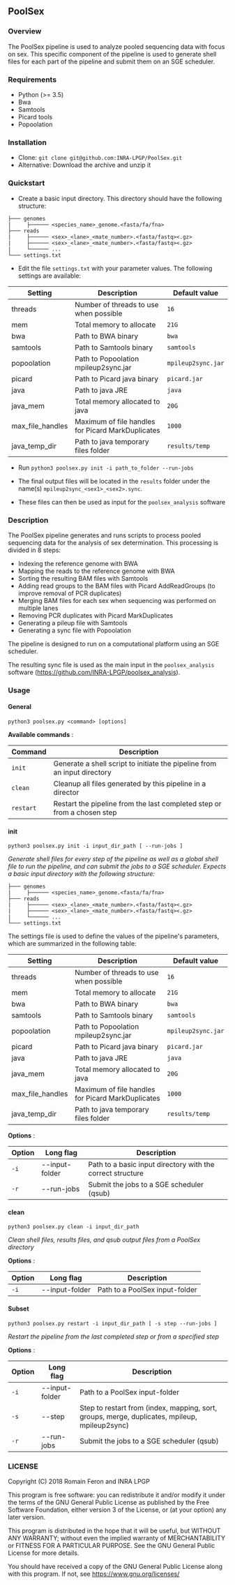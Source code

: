 ## PoolSex

### Overview

The PoolSex pipeline is used to analyze pooled sequencing data with focus on sex. This specific component of the pipeline is used to generate shell files for each part of the pipeline and submit them on an SGE scheduler.

### Requirements

- Python (>= 3.5)
- Bwa
- Samtools
- Picard tools
- Popoolation

### Installation

- Clone: `git clone git@github.com:INRA-LPGP/PoolSex.git`
- Alternative: Download the archive and unzip it

### Quickstart

- Create a basic input directory. This directory should have the following structure:

```.
├─── genomes
|     ├────── <species_name>_genome.<fasta/fa/fna>
├─── reads
|     ├────── <sex>_<lane>_<mate_number>.<fasta/fastq><.gz>
|     ├────── <sex>_<lane>_<mate_number>.<fasta/fastq><.gz>
|     └────── ...
└─── settings.txt
```

- Edit the file `settings.txt` with your parameter values. The following settings are available:

Setting          | Description                                       | Default value
---------------- | ------------------------------------------------- | -----------------
threads          | Number of threads to use when possible            | `16`
mem              | Total memory to allocate                          | `21G`
bwa              | Path to BWA binary                                | `bwa`
samtools         | Path to Samtools binary                           | `samtools`
popoolation      | Path to Popoolation mpileup2sync.jar              | `mpileup2sync.jar`
picard           | Path to Picard java binary                        | `picard.jar`
java             | Path to java JRE                                  | `java`
java_mem         | Total memory allocated to java                    | `20G`
max_file_handles | Maximum of file handles for Picard MarkDuplicates | `1000`
java_temp_dir    | Path to java temporary files folder               | `results/temp`

- Run `python3 poolsex.py init -i path_to_folder --run-jobs`

- The final output files will be located in the `results` folder under the name(s) `mpileup2sync_<sex1>_<sex2>.sync`.

- These files can then be used as input for the `poolsex_analysis` software

### Description

The PoolSex pipeline generates and runs scripts to process pooled sequencing data for the analysis of sex determination. This processing is divided in 8 steps:

- Indexing the reference genome with BWA
- Mapping the reads to the reference genome with BWA
- Sorting the resulting BAM files with Samtools
- Adding read groups to the BAM files with Picard AddReadGroups (to improve removal of PCR duplicates)
- Merging BAM files for each sex when sequencing was performed on multiple lanes
- Removing PCR duplicates with Picard MarkDuplicates
- Generating a pileup file with Samtools
- Generating a sync file with Popoolation

The pipeline is designed to run on a computational platform using an SGE scheduler.

The resulting sync file is used as the main input in the `poolsex_analysis` software (https://github.com/INRA-LPGP/poolsex_analysis).

### Usage

#### General

`python3 poolsex.py <command> [options]`

**Available commands** :

Command            | Description
------------------ | ------------
`init`             | Generate a shell script to initiate the pipeline from an input directory
`clean`            | Cleanup all files generated by this pipeline in a director
`restart`          | Restart the pipeline from the last completed step or from a chosen step

#### init

`python3 poolsex.py init -i input_dir_path [ --run-jobs ]`

*Generate shell files for every step of the pipeline as well as a global shell file to run the pipeline, and can submit the jobs to a SGE scheduler. Expects a basic input directory with the following structure:*

```.
├─── genomes
|     ├────── <species_name>_genome.<fasta/fa/fna>
├─── reads
|     ├────── <sex>_<lane>_<mate_number>.<fasta/fastq><.gz>
|     ├────── <sex>_<lane>_<mate_number>.<fasta/fastq><.gz>
|     └────── ...
└─── settings.txt
```

The settings file is used to define the values of the pipeline's parameters, which are summarized in the following table:

Setting          | Description                                       | Default value
---------------- | ------------------------------------------------- | -----------------
threads          | Number of threads to use when possible            | `16`
mem              | Total memory to allocate                          | `21G`
bwa              | Path to BWA binary                                | `bwa`
samtools         | Path to Samtools binary                           | `samtools`
popoolation      | Path to Popoolation mpileup2sync.jar              | `mpileup2sync.jar`
picard           | Path to Picard java binary                        | `picard.jar`
java             | Path to java JRE                                  | `java`
java_mem         | Total memory allocated to java                    | `20G`
max_file_handles | Maximum of file handles for Picard MarkDuplicates | `1000`
java_temp_dir    | Path to java temporary files folder               | `results/temp`

**Options** :

Option | Long flag | Description
--- | --- | ---
`-i` | --input-folder | Path to a basic input directory with the correct structure |
`-r` | --run-jobs | Submit the jobs to a SGE scheduler (qsub) |

#### clean

`python3 poolsex.py clean -i input_dir_path`

*Clean shell files, results files, and qsub output files from a PoolSex directory*

**Options** :

Option | Long flag | Description
--- | --- | ---
`-i` | --input-folder | Path to a PoolSex input-folder |

#### Subset

`python3 poolsex.py restart -i input_dir_path [ -s step --run-jobs ]`

*Restart the pipeline from the last completed step or from a specified step*

**Options** :

Option | Long flag | Description
--- | --- | ---
`-i` | --input-folder | Path to a PoolSex input-folder |
`-s` | --step | Step to restart from (index, mapping, sort, groups, merge, duplicates, mpileup, mpileup2sync) |
`-r` | --run-jobs | Submit the jobs to a SGE scheduler (qsub) |

### LICENSE

Copyright (C) 2018 Romain Feron and INRA LPGP

This program is free software: you can redistribute it and/or modify
it under the terms of the GNU General Public License as published by
the Free Software Foundation, either version 3 of the License, or
(at your option) any later version.

This program is distributed in the hope that it will be useful,
but WITHOUT ANY WARRANTY; without even the implied warranty of
MERCHANTABILITY or FITNESS FOR A PARTICULAR PURPOSE.  See the
GNU General Public License for more details.

You should have received a copy of the GNU General Public License
along with this program.  If not, see <https://www.gnu.org/licenses/>